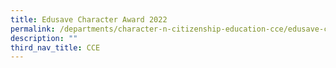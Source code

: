 ```yaml
---
title: Edusave Character Award 2022
permalink: /departments/character-n-citizenship-education-cce/edusave-character-award-2022/
description: ""
third_nav_title: CCE
---
```

